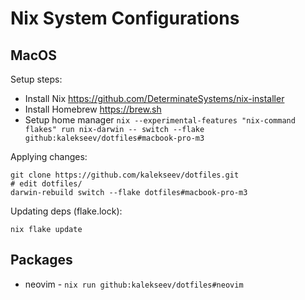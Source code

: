 # Nix System Configurations


## MacOS

Setup steps: 

- Install Nix https://github.com/DeterminateSystems/nix-installer
- Install Homebrew https://brew.sh
- Setup home manager `nix --experimental-features "nix-command flakes" run nix-darwin -- switch --flake github:kalekseev/dotfiles#macbook-pro-m3`


Applying changes:

    git clone https://github.com/kalekseev/dotfiles.git
    # edit dotfiles/
    darwin-rebuild switch --flake dotfiles#macbook-pro-m3

Updating deps (flake.lock):

    nix flake update

## Packages

- neovim - `nix run github:kalekseev/dotfiles#neovim`
